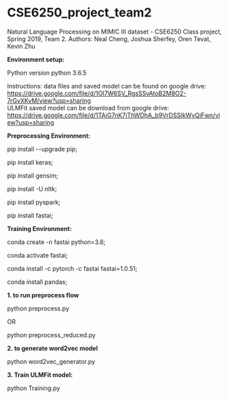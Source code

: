 # CSE6250_project_team2  
Natural Language Processing on MIMIC III dataset - CSE6250 Class project, Spring 2019, Team 2.   Authors: Neal Cheng, Joshua Sherfey, Oren Tevat, Kevin Zhu  

**Environment setup:**

Python version
python 3.6.5

Instructions:
data files and saved model can be found on google drive: https://drive.google.com/file/d/1OI7W6SV_RgsSSvAtoB2M8O2-7rGvXKvM/view?usp=sharing  
ULMFit saved model can be download from google drive: https://drive.google.com/file/d/1TAiG7nK7jThWDhA_b9VrDSSIkWyQiFwn/view?usp=sharing

**Preprocessing Environment:**

pip install --upgrade pip;

pip install keras;

pip install gensim;

pip install -U nltk;

pip install pyspark;

pip install fastai;

**Training Environment:**

conda create -n fastai python=3.6;

conda activate fastai;

conda install -c pytorch -c fastai fastai=1.0.51;

conda install pandas;

**1. to run preprocess flow**

python preprocess.py 

OR 

python preprocess_reduced.py

**2. to generate word2vec model**

python word2vec_generator.py

**3. Train ULMFit model:**

python Training.py
